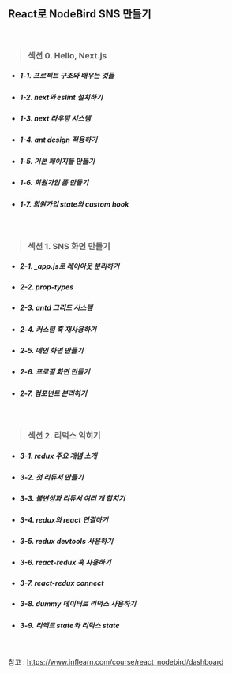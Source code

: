 ## React로 NodeBird SNS 만들기
<br>

>### 섹션 0. Hello, Next.js
* ##### 1-1. 프로젝트 구조와 배우는 것들
* ##### 1-2. next와 eslint 설치하기
* ##### 1-3. next 라우팅 시스템
* ##### 1-4. ant design 적용하기
* ##### 1-5. 기본 페이지들 만들기
* ##### 1-6. 회원가입 폼 만들기
* ##### 1-7. 회원가입 state와 custom hook
<br>

>### 섹션 1. SNS 화면 만들기
* ##### 2-1. _app.js로 레이아웃 분리하기
* ##### 2-2. prop-types
* ##### 2-3. antd 그리드 시스템
* ##### 2-4. 커스텀 훅 재사용하기
* ##### 2-5. 메인 화면 만들기
* ##### 2-6. 프로필 화면 만들기
* ##### 2-7. 컴포넌트 분리하기
<br>

>### 섹션 2. 리덕스 익히기
* ##### 3-1. redux 주요 개념 소개
* ##### 3-2. 첫 리듀서 만들기
* ##### 3-3. 불변성과 리듀서 여러 개 합치기
* ##### 3-4. redux와 react 연결하기
* ##### 3-5. redux devtools 사용하기
* ##### 3-6. react-redux 훅 사용하기
* ##### 3-7. react-redux connect
* ##### 3-8. dummy 데이터로 리덕스 사용하기
* ##### 3-9. 리액트 state와 리덕스 state
<br>

참고 : https://www.inflearn.com/course/react_nodebird/dashboard